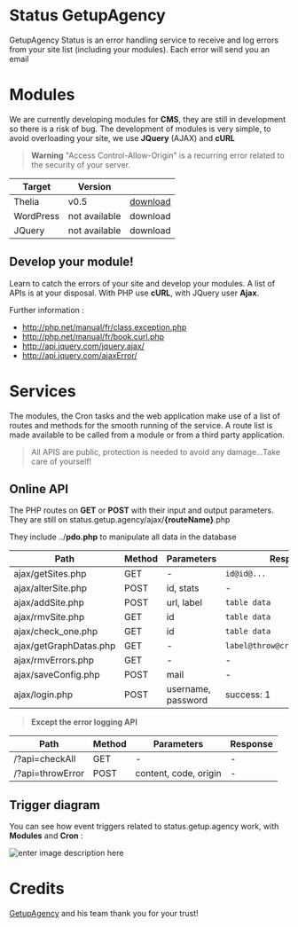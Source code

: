 # Status GetupAgency

GetupAgency Status is an error handling service to receive and log errors from your site list (including your modules).
Each error will send you an email

# Modules

We are currently developing modules for **CMS**, they are still in development so there is a risk of bug. The development of modules is very simple, to avoid overloading your site, we use **JQuery** (AJAX) and **cURL**

>**Warning** "Access Control-Allow-Origin" is a recurring error related to the security of your server.

| Target | Version | |
|--|--|--|
| Thelia | v0.5 | [download](https://status.getup.agency/Modules/thelia.zip)|
| WordPress | not available | download|
| JQuery | not available | download |


## Develop your module!

Learn to catch the errors of your site and develop your modules. A list of APIs is at your disposal.
With PHP use **cURL**, with JQuery user **Ajax**.

Further information :
  

 - http://php.net/manual/fr/class.exception.php
 - http://php.net/manual/fr/book.curl.php
 - http://api.jquery.com/jquery.ajax/
 - http://api.jquery.com/ajaxError/

# Services

The modules, the Cron tasks and the web application make use of a list of routes and methods for the smooth running of the service. A route list is made available to be called from a module or from a third party application.

> All APIS are public, protection is needed to avoid any damage...Take care of yourself!

## Online API

The PHP routes on **GET** or **POST** with their input and output parameters. They are still on status.getup.agency/ajax/**{routeName}**.php

They include ../**pdo.php** to manipulate all data in the database

|Path                     |Method                         |Parameters                   |Response |
|-------------------------|-------------------------------|-----------------------------|-------------|
|ajax/getSites.php        |GET                            |-                            |  `id@id@...`  |
|ajax/alterSite.php       |POST                           |id, stats            |-|
|ajax/addSite.php         |POST                           |url, label            |`table data`|
|ajax/rmvSite.php         |GET                            |id                           | `table data`|
|ajax/check_one.php       |GET                            |id            |`table data`|
|ajax/getGraphDatas.php   |GET                            |-             |`label@throw@cron@other@total%`|
|ajax/rmvErrors.php       |GET                            |-                            |-            |
|ajax/saveConfig.php      |POST                           |mail                         |-            |
|ajax/login.php           |POST                           |username, password           |success: 1   |


>**Except the error logging API**

|Path                     |Method                         |Parameters                   |Response     |
|-------------------------|-------------------------------|-----------------------------|-------------|
|/?api=checkAll           |GET                            |-                            |-            |
|/?api=throwError         |POST                           |content, code, origin        |-            |




## Trigger diagram

You can see how event triggers related to status.getup.agency work, with **Modules** and **Cron** :

![enter image description here](https://i.gyazo.com/ccc4ff26ad44a75bacf7772118403ae4.png)

# Credits

[GetupAgency](https://www.getup.agency/) and his team thank you for your trust!